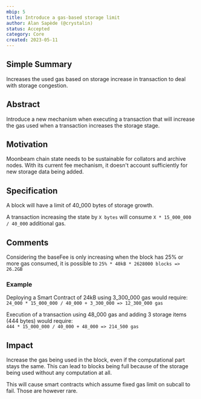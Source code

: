 ```yaml
---
mbip: 5
title: Introduce a gas-based storage limit
author: Alan Sapède (@crystalin)
status: Accepted
category: Core
created: 2023-05-11
---
```


## Simple Summary

Increases the used gas based on storage increase in transaction to deal with storage congestion.

## Abstract

Introduce a new mechanism when executing a transaction that will increase the gas used when
a transaction increases the storage stage.

## Motivation

Moonbeam chain state needs to be sustainable for collators and archive nodes. With its current
fee mechanism, it doesn't account sufficiently for new storage data being added.

## Specification

A block will have a limit of 40_000 bytes of storage growth.

A transaction increasing the state by `X bytes` will consume `X * 15_000_000 / 40_000` additional
gas.

## Comments

Considering the baseFee is only increasing when the block has 25% or more gas consumed, it is
possible to `25% * 40kB * 2628000 blocks => 26.2GB`

### Example

Deploying a Smart Contract of 24kB using 3_300_000 gas would require:  
`24_000 * 15_000_000 / 40_000 + 3_300_000 => 12_300_000 gas`

Execution of a transaction using 48_000 gas and adding 3 storage items (444 bytes) would require:  
`444 * 15_000_000 / 40_000 + 48_000 => 214_500 gas`

## Impact

Increase the gas being used in the block, even if the computational part stays the same.
This can lead to blocks being full because of the storage being used without any computation at all.

This will cause smart contracts which assume fixed gas limit on subcall to fail. Those are however
rare.

